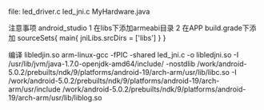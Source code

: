 file:
	led_driver.c
	led_jni.c
	MyHardware.java

注意事项
android_studio
1 在libs下添加armeabi目录
2 在APP build.grade下添加
sourceSets{
	main{
		jniLibs.srcDirs = ['libs']
	}
}

编译 libledjin.so
arm-linux-gcc -fPIC -shared led_jni.c -o libledjni.so -I /usr/lib/jvm/java-1.7.0-openjdk-amd64/include/  -nostdlib /work/android-5.0.2/prebuilts/ndk/9/platforms/android-19/arch-arm/usr/lib/libc.so -I /work/android-5.0.2/prebuilts/ndk/9/platforms/android-19/arch-arm/usr/include /work/android-5.0.2/prebuilts/ndk/9/platforms/android-19/arch-arm/usr/lib/liblog.so



